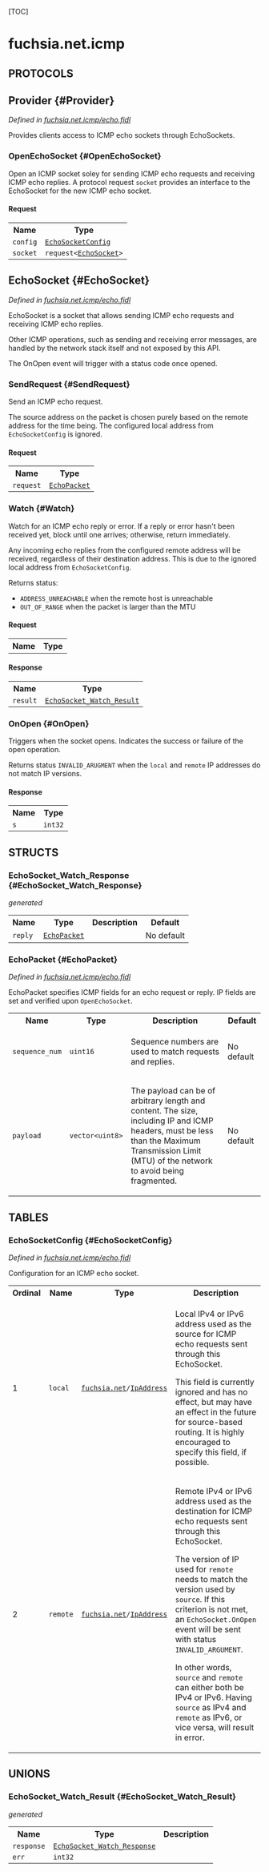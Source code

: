 [TOC]

# fuchsia.net.icmp


## **PROTOCOLS**

## Provider {#Provider}
*Defined in [fuchsia.net.icmp/echo.fidl](https://fuchsia.googlesource.com/fuchsia/+/master/sdk/fidl/fuchsia.net.icmp/echo.fidl#35)*

<p>Provides clients access to ICMP echo sockets through EchoSockets.</p>

### OpenEchoSocket {#OpenEchoSocket}

<p>Open an ICMP socket soley for sending ICMP echo requests and receiving
ICMP echo replies. A protocol request <code>socket</code> provides an interface to
the EchoSocket for the new ICMP echo socket.</p>

#### Request
<table>
    <tr><th>Name</th><th>Type</th></tr>
    <tr>
            <td><code>config</code></td>
            <td>
                <code><a class='link' href='#EchoSocketConfig'>EchoSocketConfig</a></code>
            </td>
        </tr><tr>
            <td><code>socket</code></td>
            <td>
                <code>request&lt;<a class='link' href='#EchoSocket'>EchoSocket</a>&gt;</code>
            </td>
        </tr></table>



## EchoSocket {#EchoSocket}
*Defined in [fuchsia.net.icmp/echo.fidl](https://fuchsia.googlesource.com/fuchsia/+/master/sdk/fidl/fuchsia.net.icmp/echo.fidl#49)*

<p>EchoSocket is a socket that allows sending ICMP echo requests and receiving
ICMP echo replies.</p>
<p>Other ICMP operations, such as sending and receiving error messages, are
handled by the network stack itself and not exposed by this API.</p>
<p>The OnOpen event will trigger with a status code once opened.</p>

### SendRequest {#SendRequest}

<p>Send an ICMP echo request.</p>
<p>The source address on the packet is chosen purely based on the remote
address for the time being. The configured local address from
<code>EchoSocketConfig</code> is ignored.</p>

#### Request
<table>
    <tr><th>Name</th><th>Type</th></tr>
    <tr>
            <td><code>request</code></td>
            <td>
                <code><a class='link' href='#EchoPacket'>EchoPacket</a></code>
            </td>
        </tr></table>



### Watch {#Watch}

<p>Watch for an ICMP echo reply or error. If a reply or error hasn't been
received yet, block until one arrives; otherwise, return immediately.</p>
<p>Any incoming echo replies from the configured remote address will be
received, regardless of their destination address. This is due to the
ignored local address from <code>EchoSocketConfig</code>.</p>
<p>Returns status:</p>
<ul>
<li><code>ADDRESS_UNREACHABLE</code> when the remote host is unreachable</li>
<li><code>OUT_OF_RANGE</code> when the packet is larger than the MTU</li>
</ul>

#### Request
<table>
    <tr><th>Name</th><th>Type</th></tr>
    </table>


#### Response
<table>
    <tr><th>Name</th><th>Type</th></tr>
    <tr>
            <td><code>result</code></td>
            <td>
                <code><a class='link' href='#EchoSocket_Watch_Result'>EchoSocket_Watch_Result</a></code>
            </td>
        </tr></table>

### OnOpen {#OnOpen}

<p>Triggers when the socket opens. Indicates the success or failure of the
open operation.</p>
<p>Returns status <code>INVALID_ARUGMENT</code> when the <code>local</code> and <code>remote</code> IP
addresses do not match IP versions.</p>



#### Response
<table>
    <tr><th>Name</th><th>Type</th></tr>
    <tr>
            <td><code>s</code></td>
            <td>
                <code>int32</code>
            </td>
        </tr></table>



## **STRUCTS**

### EchoSocket_Watch_Response {#EchoSocket_Watch_Response}
*generated*





<table>
    <tr><th>Name</th><th>Type</th><th>Description</th><th>Default</th></tr><tr>
            <td><code>reply</code></td>
            <td>
                <code><a class='link' href='#EchoPacket'>EchoPacket</a></code>
            </td>
            <td></td>
            <td>No default</td>
        </tr>
</table>

### EchoPacket {#EchoPacket}
*Defined in [fuchsia.net.icmp/echo.fidl](https://fuchsia.googlesource.com/fuchsia/+/master/sdk/fidl/fuchsia.net.icmp/echo.fidl#79)*



<p>EchoPacket specifies ICMP fields for an echo request or reply. IP fields
are set and verified upon <code>OpenEchoSocket</code>.</p>


<table>
    <tr><th>Name</th><th>Type</th><th>Description</th><th>Default</th></tr><tr>
            <td><code>sequence_num</code></td>
            <td>
                <code>uint16</code>
            </td>
            <td><p>Sequence numbers are used to match requests and replies.</p>
</td>
            <td>No default</td>
        </tr><tr>
            <td><code>payload</code></td>
            <td>
                <code>vector&lt;uint8&gt;</code>
            </td>
            <td><p>The payload can be of arbitrary length and content. The size, including IP
and ICMP headers, must be less than the Maximum Transmission Limit (MTU)
of the network to avoid being fragmented.</p>
</td>
            <td>No default</td>
        </tr>
</table>





## **TABLES**

### EchoSocketConfig {#EchoSocketConfig}


*Defined in [fuchsia.net.icmp/echo.fidl](https://fuchsia.googlesource.com/fuchsia/+/master/sdk/fidl/fuchsia.net.icmp/echo.fidl#11)*

<p>Configuration for an ICMP echo socket.</p>


<table>
    <tr><th>Ordinal</th><th>Name</th><th>Type</th><th>Description</th></tr>
    <tr>
            <td>1</td>
            <td><code>local</code></td>
            <td>
                <code><a class='link' href='../fuchsia.net/'>fuchsia.net</a>/<a class='link' href='../fuchsia.net/#IpAddress'>IpAddress</a></code>
            </td>
            <td><p>Local IPv4 or IPv6 address used as the source for ICMP echo requests
sent through this EchoSocket.</p>
<p>This field is currently ignored and has no effect, but may have an
effect in the future for source-based routing. It is highly encouraged
to specify this field, if possible.</p>
</td>
        </tr><tr>
            <td>2</td>
            <td><code>remote</code></td>
            <td>
                <code><a class='link' href='../fuchsia.net/'>fuchsia.net</a>/<a class='link' href='../fuchsia.net/#IpAddress'>IpAddress</a></code>
            </td>
            <td><p>Remote IPv4 or IPv6 address used as the destination for ICMP echo
requests sent through this EchoSocket.</p>
<p>The version of IP used for <code>remote</code> needs to match the version used
by <code>source</code>. If this criterion is not met, an <code>EchoSocket.OnOpen</code> event
will be sent with status <code>INVALID_ARGUMENT</code>.</p>
<p>In other words, <code>source</code> and <code>remote</code> can either both be IPv4 or IPv6.
Having <code>source</code> as IPv4 and <code>remote</code> as IPv6, or vice versa, will result
in error.</p>
</td>
        </tr></table>



## **UNIONS**

### EchoSocket_Watch_Result {#EchoSocket_Watch_Result}
*generated*


<table>
    <tr><th>Name</th><th>Type</th><th>Description</th></tr><tr>
            <td><code>response</code></td>
            <td>
                <code><a class='link' href='#EchoSocket_Watch_Response'>EchoSocket_Watch_Response</a></code>
            </td>
            <td></td>
        </tr><tr>
            <td><code>err</code></td>
            <td>
                <code>int32</code>
            </td>
            <td></td>
        </tr></table>







